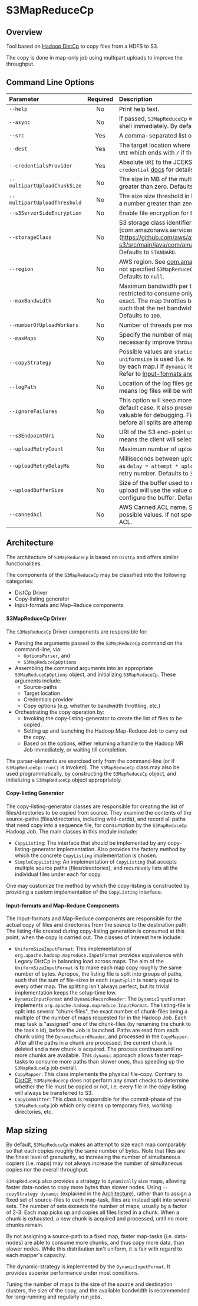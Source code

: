 # S3MapReduceCp

## Overview

Tool based on [Hadoop DistCp](https://hadoop.apache.org/docs/current/hadoop-distcp/DistCp.html) to copy files from a HDFS to S3.

The copy is done in map-only job using multipart uploads to improve the throughput.

## Command Line Options

| Parameter                               | Required | Description |
|:----------------------------------------|:--------:|:------------|
| `--help`                                | No       | Print help text.|
| `--async`                               | No       | If passed, `S3MapReduceCp` will submit the copy Job and return control to the shell immediately. By default `S3MapReduceCp` is a blocking process.|
| `--src`                                 | Yes      | A comma-separated list of absolute HDFS paths to be copied over to S3.|
| `--dest`                                | Yes      | The target location where the sources will be copied. Must be an absolute `URI` which ends with `/` if the destination is a directory.|
| `--credentialsProvider`                 | Yes      | Absolute `URI` to the JCEKS file with the AWS credentials. See the `hadoop credential` [docs](https://hadoop.apache.org/docs/r2.7.0/hadoop-project-dist/hadoop-common/CommandsManual.html#credential) for details.|
| `--multipartUploadChunkSize`            | No       | The size in MB of the multipart upload part size. Must be a number greater than zero. Defaults to `5` MB.|
| `--multipartUploadThreshold`            | No       | The size size threshold in MB for when to use multipart uploads. Must be a number greater than zero. Defaults to `16` MB.|
| `--s3ServerSideEncryption`              | No       | Enable file encryption for the upload files.|
| `--storageClass`                        | No       | S3 storage class identifier. See IDs in [com.amazonaws.services.s3.model.StorageClass] (https://github.com/aws/aws-sdk-java/blob/1.11.100/aws-java-sdk-s3/src/main/java/com/amazonaws/services/s3/model/StorageClass.java). Defaults to `STANDARD`.|
| `--region`                              | No       | AWS region. See [com.amazonaws.regions.Regions](https://github.com/aws/aws-sdk-java/blob/1.11.100/aws-java-sdk-core/src/main/java/com/amazonaws/regions/Regions.java) for default values. If not specified `S3MapReduceCp` will try to get the region of the target bucket. Defaults to `null`.|
| `--maxBandwidth`                        | No       | Maximum bandwidth per task specified in MB/second. Each map will be restricted to consume only the specified bandwidth. This is not always exact. The map throttles back its bandwidth consumption during a copy, such that the net bandwidth used tends towards the specified value. Defaults to `100`.|
| `--numberOfUploadWorkers`               | No       | Number of threads per mapper that perform uploads to S3. Defaults to `20`.|
| `--maxMaps`                             | No       | Specify the number of maps to copy data. Note that more maps may not necessarily improve throughput. Defaults to `20`.|
| `--copyStrategy`                        | No       | Possible values are `static` (A.K.A `uniformsize`) and `dynamic`. By default, `uniformsize` is used (i.e. `Maps` are balanced on the total size of files copied by each map.) If `dynamic` is specified, `DynamicInputFormat` is used instead. Refer to [Input-formats and Map-Reduce Components](#input-formats-and-map-reduce-components) for more details.|
| `--logPath`                             | No       | Location of the log files generated by the job. Defaults to `null` which means log files will be written to `JobStagingDir/_logs`.|
| `--ignoreFailures`                      | No       | This option will keep more accurate statistics about the copy than the default case. It also preserves logs from failed copies, which can be valuable for debugging. Finally, a failing map will not cause the job to fail before all splits are attempted. Defaults to `false`.|
| `--s3EndpointUri`                       | No       | URI of the S3 end-point used by the S3 client. Defaults to `null` which means the client will select the end-point.|
| `--uploadRetryCount`                    | No       | Maximum number of upload retries. Defaults to `3` |
| `--uploadRetryDelayMs`                  | No       | Milliseconds between upload retries. The actual delay will be computed as `delay = attempt * uploadRetryDelayMs` where `attempt` is the current retry number. Defaults to `300` ms. |
| `--uploadBufferSize`                    | No       | Size of the buffer used to upload the stream of data. If the value is `0` the upload will use the value of the HDFS property `io.file.buffer.size` to configure the buffer. Defaults to `0` |
| `--cannedAcl`                           | No       | AWS Canned ACL name.  See [Access Control List (ACL) Overview](https://docs.aws.amazon.com/AmazonS3/latest/dev/acl-overview.html#canned-acl) for possible values. If not specified `S3MapReduceCp` will not specify any canned ACL. |

## Architecture

The architecture of `S3MapReduceCp` is based on `DistCp` and offers similar functionalities.

The components of the `S3MapReduceCp` may be classified into the following categories:

* DistCp Driver
* Copy-listing generator
* Input-formats and Map-Reduce components

#### S3MapReduceCp Driver

The `S3MapReduceCp` Driver components are responsible for:

* Parsing the arguments passed to the `S3MapReduceCp` command on the command-line, via:
    - `OptionsParser`, and
    - `S3MapReduceCpOptions`
* Assembling the command arguments into an appropriate `S3MapReduceCpOptions` object, and initializing `S3MapReduceCp`. These arguments include:
    - Source-paths
    - Target location
    - Credentials provider
    - Copy options (e.g. whether to bandwidth throttling, etc.)
* Orchestrating the copy operation by:
    - Invoking the copy-listing-generator to create the list of files to be copied.
    - Setting up and launching the Hadoop Map-Reduce Job to carry out the copy.
    - Based on the options, either returning a handle to the Hadoop MR Job immediately, or waiting till completion.

The parser-elements are exercised only from the command-line (or if `S3MapReduceCp::run()` is invoked). The `S3MapReduceCp` class may also be used programmatically, by constructing the `S3MapReduceCp` object, and initializing a `S3MapReduceCp` object appropriately.

#### Copy-listing Generator

The copy-listing-generator classes are responsible for creating the list of files/directories to be copied from source. They examine the contents of the source-paths (files/directories, including wild-cards), and record all paths that need copy into a sequence file, for consumption by the `S3MapReduceCp` Hadoop Job. The main classes in this module include:

* `CopyListing`: The interface that should be implemented by any copy-listing-generator implementation. Also provides the factory method by which the concrete `CopyListing` implementation is chosen.
* `SimpleCopyListing`: An implementation of `CopyListing` that accepts multiple source paths (files/directories), and recursively lists all the individual files under each for copy.

One may customize the method by which the copy-listing is constructed by providing a custom implementation of the `CopyListing` interface.

#### Input-formats and Map-Reduce Components

The Input-formats and Map-Reduce components are responsible for the actual copy of files and directories from the source to the destination path. The listing-file created during copy-listing generation is consumed at this point, when the copy is carried out. The classes of interest here include:

* `UniformSizeInputFormat`: This implementation of `org.apache.hadoop.mapreduce.InputFormat` provides equivalence with Legacy DistCp in balancing load across maps. The aim of the `UniformSizeInputFormat` is to make each map copy roughly the same number of bytes. Apropos, the listing file is split into groups of paths, such that the sum of file-sizes in each `InputSplit` is nearly equal to every other map. The splitting isn't always perfect, but its trivial implementation keeps the setup-time low.
* `DynamicInputFormat` and `DynamicRecordReader`: The `DynamicInputFormat` implements `org.apache.hadoop.mapreduce.InputFormat`. The listing-file is split into several "chunk-files", the exact number of chunk-files being a multiple of the number of maps requested for in the Hadoop Job. Each map task is "assigned" one of the chunk-files (by renaming the chunk to the task's id), before the Job is launched.
Paths are read from each chunk using the `DynamicRecordReader`, and processed in the `CopyMapper`. After all the paths in a chunk are processed, the current chunk is deleted and a new chunk is acquired. The process continues until no more chunks are available.
This `dynamic` approach allows faster map-tasks to consume more paths than slower ones, thus speeding up the `S3MapReduceCp` job overall.
* `CopyMapper`: This class implements the physical file-copy. Contrary to [DistCP](https://hadoop.apache.org/docs/r1.2.1/distcp2.html#ArchitectureOfDistCp), `S3MapReduceCp` does not perform any smart checks to determine whether the file must be copied or not, i.e. every file in the copy listing will always be transferred to S3.
* `CopyCommitter`: This class is responsible for the commit-phase of the `S3MapReduceCp` job which only cleans up temporary files, working directories, etc.

## Map sizing

By default, `S3MapReduceCp` makes an attempt to size each map comparably so that each copies roughly the same number of bytes. Note that files are the finest level of granularity, so increasing the number of simultaneous copiers (i.e. maps) may not always increase the number of simultaneous copies nor the overall throughput.

`S3MapReduceCp` also provides a strategy to `dynamically` size maps, allowing faster data-nodes to copy more bytes than slower nodes. Using `--copyStrategy dynamic` (explained in the [Architecture](#architecture)), rather than to assign a fixed set of source-files to each map-task, files are instead split into several sets. The number of sets exceeds the number of maps, usually by a factor of 2-3. Each map picks up and copies all files listed in a chunk. When a chunk is exhausted, a new chunk is acquired and processed, until no more chunks remain.

By not assigning a source-path to a fixed map, faster map-tasks (i.e. data-nodes) are able to consume more chunks, and thus copy more data, than slower nodes. While this distribution isn't uniform, it is fair with regard to each mapper's capacity.

The dynamic-strategy is implemented by the `DynamicInputFormat`. It provides superior performance under most conditions.

Tuning the number of maps to the size of the source and destination clusters, the size of the copy, and the available bandwidth is recommended for long-running and regularly run jobs.
